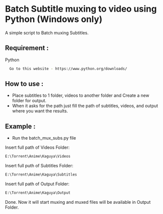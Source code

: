 
# Batch Subtitle muxing to video using Python (Windows only)

A simple script to Batch muxing Subtitles.



## Requirement : 

Python

```bash
  Go to this website - https://www.python.org/downloads/
```
    
## How to use : 

- Place subtitles to 1 folder, videos to another folder and Create a new folder for output.
- When it asks for the path just fill the path of subtitles, videos, and output where you want the results.




## Example :

- Run the batch_mux_subs.py file

Insert full path of Videos Folder: 
```bash
E:\Torrent\Anime\Kaguya\Videos
```
Insert full puth of Subtitles Folder:
```bash
E:\Torrent\Anime\Kaguya\Subtitles
```
Insert full path of Output Folder:
```bash
E:\Torrent\Anime\Kaguya\Output
```

Done. Now it will start muxing and muxed files will be available in Output Folder.
